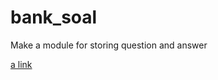 # bank_soal
Make a module for storing question and answer

[a link](https://github.com/creativetimofficial/argon-dashboard)
